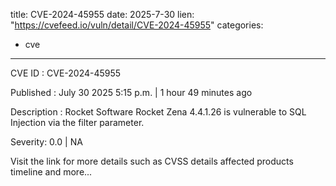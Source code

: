  
title: CVE-2024-45955
date: 2025-7-30
lien: "https://cvefeed.io/vuln/detail/CVE-2024-45955"
categories:
  - cve
---

CVE ID : CVE-2024-45955

Published :  July 30
2025
5:15 p.m. | 1 hour
49 minutes ago

Description : Rocket Software Rocket Zena 4.4.1.26 is vulnerable to SQL Injection via the filter parameter.

Severity: 0.0 | NA

Visit the link for more details
such as CVSS details
affected products
timeline
and more...
